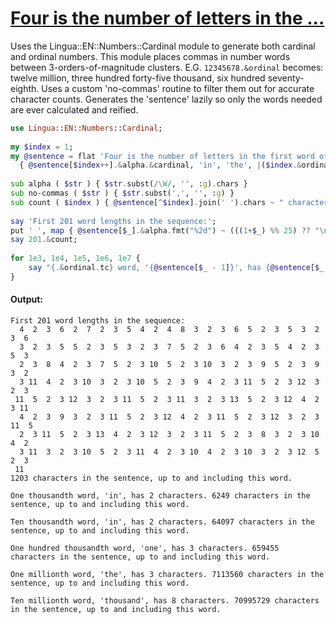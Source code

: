 [1]: https://rosettacode.org/wiki/Four_is_the_number_of_letters_in_the_...

# [Four is the number of letters in the ...][1]

Uses the Lingua::EN::Numbers::Cardinal module to generate both cardinal and ordinal numbers. This module places commas in number words between 3-orders-of-magnitude clusters. E.G. `12345678.&ordinal` becomes: twelve million, three hundred forty-five thousand, six hundred seventy-eighth. Uses a custom 'no-commas' routine to filter them out for accurate character counts. Generates the 'sentence' lazily so only the words needed are ever calculated and reified.

```raku
use Lingua::EN::Numbers::Cardinal;
 
my $index = 1;
my @sentence = flat 'Four is the number of letters in the first word of this sentence, '.words,
  { @sentence[$index++].&alpha.&cardinal, 'in', 'the', |($index.&ordinal.&no-commas~',').words } ... * ;
 
sub alpha ( $str ) { $str.subst(/\W/, '', :g).chars }
sub no-commas ( $str ) { $str.subst(',', '', :g) }
sub count ( $index ) { @sentence[^$index].join(' ').chars ~ " characters in the sentence, up to and including this word.\n" }
 
say 'First 201 word lengths in the sequence:';
put ' ', map { @sentence[$_].&alpha.fmt("%2d") ~ (((1+$_) %% 25) ?? "\n" !! '') }, ^201;
say 201.&count;
 
for 1e3, 1e4, 1e5, 1e6, 1e7 {
    say "{.&ordinal.tc} word, '{@sentence[$_ - 1]}', has {@sentence[$_ - 1].&alpha} characters. ", .&count
}
```

#### Output:
```
First 201 word lengths in the sequence:
  4  2  3  6  2  7  2  3  5  4  2  4  8  3  2  3  6  5  2  3  5  3  2  3  6
  3  2  3  5  5  2  3  5  3  2  3  7  5  2  3  6  4  2  3  5  4  2  3  5  3
  2  3  8  4  2  3  7  5  2  3 10  5  2  3 10  3  2  3  9  5  2  3  9  3  2
  3 11  4  2  3 10  3  2  3 10  5  2  3  9  4  2  3 11  5  2  3 12  3  2  3
 11  5  2  3 12  3  2  3 11  5  2  3 11  3  2  3 13  5  2  3 12  4  2  3 11
  4  2  3  9  3  2  3 11  5  2  3 12  4  2  3 11  5  2  3 12  3  2  3 11  5
  2  3 11  5  2  3 13  4  2  3 12  3  2  3 11  5  2  3  8  3  2  3 10  4  2
  3 11  3  2  3 10  5  2  3 11  4  2  3 10  4  2  3 10  3  2  3 12  5  2  3
 11
1203 characters in the sentence, up to and including this word.

One thousandth word, 'in', has 2 characters. 6249 characters in the sentence, up to and including this word.

Ten thousandth word, 'in', has 2 characters. 64097 characters in the sentence, up to and including this word.

One hundred thousandth word, 'one', has 3 characters. 659455 characters in the sentence, up to and including this word.

One millionth word, 'the', has 3 characters. 7113560 characters in the sentence, up to and including this word.

Ten millionth word, 'thousand', has 8 characters. 70995729 characters in the sentence, up to and including this word.
```